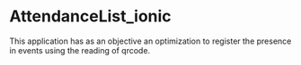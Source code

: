 # AttendanceList_ionic
This application has as an objective an optimization to register the presence in events using the reading of qrcode.
